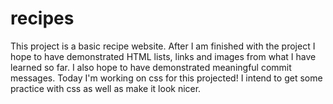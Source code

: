# recipes
This project is a basic recipe website.
After I am finished with the project I hope to have demonstrated HTML lists, links and images from what I have learned so far. I also hope to have demonstrated meaningful commit messages.
Today I'm working on css for this projected! I intend to get some practice with css as well as make it look nicer.